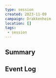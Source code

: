 ```yaml
---
type: session
created: 2023-11-09
campaign: Drakkenheim
location: []
tags:
 - session
---
```



## Summary

## Event Log




